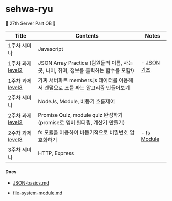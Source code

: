 # sehwa-ryu

🌸 27th Server Part OB 🌸

| Title                                                        | Contents                                                     | Notes                                        |
| ------------------------------------------------------------ | ------------------------------------------------------------ | -------------------------------------------- |
| 1주차 세미나                                                 | Javascript                                                   |                                              |
| 1주차 과제 [level2](https://github.com/ON-SOPT-SERVER-4/sehwa-ryu/blob/main/week1/homework/level2.js) | JSON Array Practice (팀원들의 이름, 사는곳, 나이, 취미, 정보를 출력하는 함수를 포함!) | - [JSON 기초](https://sophuu.tistory.com/14) |
| 1주차 과제 [level3](https://github.com/ON-SOPT-SERVER-4/sehwa-ryu/blob/main/week1/homework/level3.js) | 가짜 서버파트 members.js 데이터를 이용해서 랜덤으로 조를 짜는 알고리즘 만들어보기 |                                              |
| 2주차 세미나                                                 | NodeJs, Module, 비동기 흐름제어                              |                                              |
| 2주차 과제 [level2](https://github.com/ON-SOPT-SERVER-4/sehwa-ryu/tree/main/week2/homework/level2) | Promise Quiz, module quiz 완성하기 (promise로 멤버 필터링, 계산기 만들기) |                                              |
| 2주차 과제 [level3](https://github.com/ON-SOPT-SERVER-4/sehwa-ryu/tree/main/week2/homework/level3) | fs 모듈을 이용하여 비동기적으로 비밀번호 암호화하기          | - [fs Module](https://sophuu.tistory.com/20) |
| 3주차 세미나                                                 | HTTP, Express                                                |                                              |



#### Docs

- [JSON-basics.md](https://github.com/ON-SOPT-SERVER-4/sehwa-ryu/blob/main/Readme/JSON-basics.md)

- [file-system-module.md](https://github.com/ON-SOPT-SERVER-4/sehwa-ryu/blob/main/Readme/file-system-module.md)

